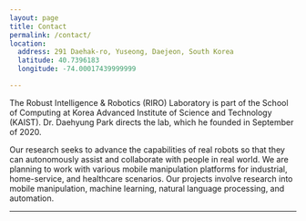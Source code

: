 ```yaml
---
layout: page
title: Contact
permalink: /contact/
location:
  address: 291 Daehak-ro, Yuseong, Daejeon, South Korea
  latitude: 40.7396183
  longitude: -74.00017439999999

---
```


The Robust Intelligence & Robotics (RIRO) Laboratory is part of the School of Computing at Korea Advanced Institute of Science and Technology (KAIST). Dr. Daehyung Park directs the lab, which he founded in September of 2020.   

Our research seeks to advance the capabilities of real robots so that they can autonomously assist and collaborate with people in real world. We are planning to work with various mobile manipulation platforms for industrial, home-service, and healthcare scenarios. Our projects involve research into mobile manipulation, machine learning, natural language processing, and automation. 

-----
